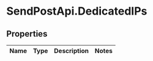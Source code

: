 # SendPostApi.DedicatedIPs

## Properties
Name | Type | Description | Notes
------------ | ------------- | ------------- | -------------


